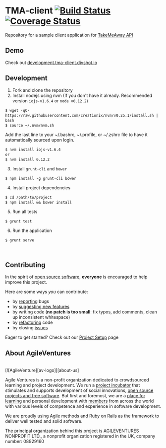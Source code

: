 # TMA-client  [![Build Status][semaphore-badge]][semaphore] [![Coverage Status][coverage-badge]][coverage]
[oo-sw]: http://opensource.org/osd
[about-us]: http://www.agileventures.org/about-us
[members]: http://www.agileventures.org/users
[av-logo]: https://raw.githubusercontent.com/AgileVentures/agileventures-profile/master/small_avatar.png

[pivotal]: https://www.pivotaltracker.com/n/projects/1321640

[tma-api]: https://github.com/AgileVentures/TakeMeAway
[iojs-install]: https://github.com/coolaj86/iojs-install-script

[semaphore-badge]: https://semaphoreci.com/api/v1/projects/76fd11be-0228-455d-b92e-fa3f4608aeb0/409755/badge.svg
[semaphore]: https://semaphoreci.com/diraulo/tma-client--2
[coverage-badge]: https://codeclimate.com/github/AgileVentures/TMA-client/badges/coverage.svg
[coverage]: https://codeclimate.com/github/AgileVentures/TMA-client/coverage

Repository for a sample client application for [TakeMeAway API][tma-api]


## Demo

Check out [development.tma-client.divshot.io](http://development.tma-client.divshot.io)

## Development


1. Fork and clone the repository
2. Install nodejs using nvm (If you don't have it already. Recommended version `iojs-v1.6.4` or `node v0.12.2`)

  ```shell
  $ wget -qO- https://raw.githubusercontent.com/creationix/nvm/v0.25.1/install.sh | bash
  $ source ~/.nvm/nvm.sh
  ```

  Add the last line to your ~/.bashrc, ~/.profile, or ~/.zshrc file to have it automatically sourced upon login.

  ```shell
  $ nvm install iojs-v1.6.4
  or
  $ nvm install 0.12.2
  ```

3. Install `grunt-cli` and `bower`

  ```shell
  $ npm install -g grunt-cli bower
  ```

4. Install project dependencies

  ```shell
  $ cd /path/to/project
  $ npm install && bower install
  ```

5. Run all tests

  ```shell
  $ grunt test
  ```

6. Run the application

  ```shell
  $ grunt serve
  ```

<br>

## Contributing
In the spirit of [open source software][oo-sw], **everyone** is encouraged to help
improve this project.


Here are some ways *you* can contribute:
* by [reporting][pivotal] bugs
* by [suggesting new features][pivotal]
* by writing code (**no patch is too small**: fix typos, add comments, clean up
  inconsistent whitespace)
* by [refactoring][pivotal] code
* by closing [issues][pivotal]

Eager to get started? Check out our [Project Setup](https://github.com/AgileVentures/TMA-client/wiki/Project-Setup)
page

## About AgileVentures
<br>
[![AgileVenture][av-logo]][about-us]

Agile Ventures is a non-profit organization dedicated to crowdsourced learning and project development. We run a [project incubator](http://www.agileventures.org/projects) that stimulates and supports development of social innovations, [open source projects and free software][oo-sw]. But first and foremost, we are a [place for learning][about-us] and personal development with [members][members] from across the world with various levels of competence and experience in software development.

We are proudly using Agile methods and Ruby on Rails as the framework to deliver well tested and solid software.

The principal organization behind this project is AGILEVENTURES NONPROFIT LTD., a nonprofit organization registered in the UK, company number: 08929160
